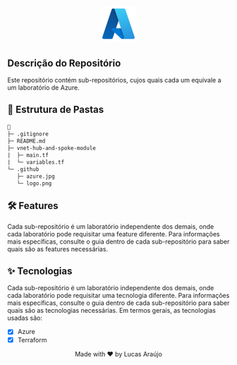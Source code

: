 <h1 align="center">
    <img alt="Azure Logo" height="80" title="Azure Logo" src=".github/logo.png">
</h1>

##  Descrição do Repositório
Este repositório contém sub-repositórios, cujos quais cada um equivale a um laboratório de Azure.

## 📁 Estrutura de Pastas

```
📁
├─ .gitignore
├─ README.md
├─ vnet-hub-and-spoke-module
|  ├─ main.tf
|  └─ variables.tf
└─ .github
   ├─ azure.jpg
   └─ logo.png
```

## :hammer_and_wrench: Features
Cada sub-repositório é um laboratório independente dos demais, onde cada laboratório pode requisitar uma feature diferente. Para informações mais específicas, consulte o guia dentro de cada sub-repositório para saber quais são as features necessárias.

## ✨ Tecnologias
Cada sub-repositório é um laboratório independente dos demais, onde cada laboratório pode requisitar uma tecnologia diferente. Para informações mais específicas, consulte o guia dentro de cada sub-repositório para saber quais são as tecnologias necessárias. Em termos gerais, as tecnologias usadas são:

-   [x] Azure
-   [x] Terraform

<div align="center">
  <p>Made with ❤ by Lucas Araújo</p>
</div>